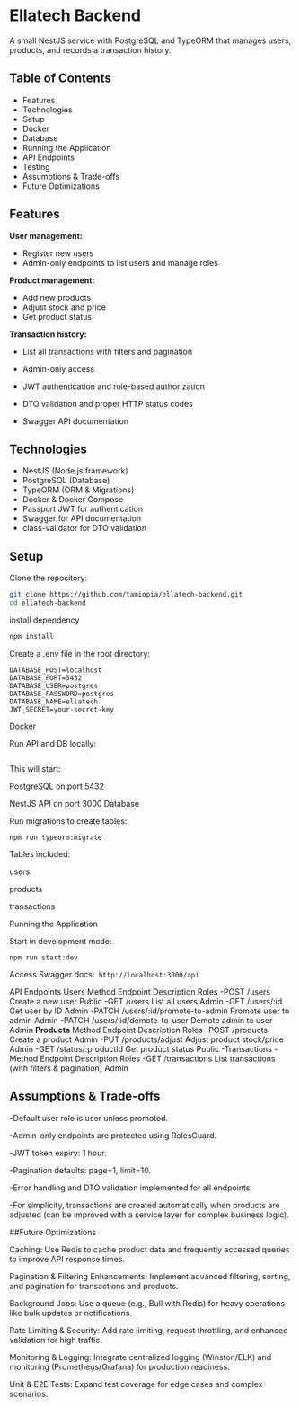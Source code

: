 # Ellatech Backend

A small NestJS service with PostgreSQL and TypeORM that manages users, products, and records a transaction history.

## Table of Contents
- Features
- Technologies
- Setup
- Docker
- Database
- Running the Application
- API Endpoints
- Testing
- Assumptions & Trade-offs
- Future Optimizations

## Features
**User management:**
- Register new users
- Admin-only endpoints to list users and manage roles

**Product management:**
- Add new products
- Adjust stock and price
- Get product status

**Transaction history:**
- List all transactions with filters and pagination
- Admin-only access

- JWT authentication and role-based authorization
- DTO validation and proper HTTP status codes
- Swagger API documentation

## Technologies
- NestJS (Node.js framework)
- PostgreSQL (Database)
- TypeORM (ORM & Migrations)
- Docker & Docker Compose
- Passport JWT for authentication
- Swagger for API documentation
- class-validator for DTO validation

## Setup
Clone the repository:
```bash
git clone https://github.com/tamiopia/ellatech-backend.git
cd ellatech-backend
```
install dependency
```bash
npm install
```
Create a .env file in the root directory:
```
DATABASE_HOST=localhost
DATABASE_PORT=5432
DATABASE_USER=postgres
DATABASE_PASSWORD=postgres
DATABASE_NAME=ellatech
JWT_SECRET=your-secret-key

```

Docker

Run API and DB locally:
```docker-compose up --build
```
This will start:

PostgreSQL on port 5432

NestJS API on port 3000
Database

Run migrations to create tables:
```
npm run typeorm:migrate

```
Tables included:

users

products

transactions

Running the Application

Start in development mode:
```
npm run start:dev
```

Access Swagger docs:``` http://localhost:3000/api```

API Endpoints
Users
Method	Endpoint	Description	Roles
-POST	/users	Create a new user	Public
-GET	/users	List all users	Admin
-GET	/users/:id	Get user by ID	Admin
-PATCH	/users/:id/promote-to-admin	Promote user to admin	Admin
-PATCH	/users/:id/demote-to-user	Demote admin to user	Admin
**Products**
Method	Endpoint	Description	Roles
-POST	/products	Create a product	Admin
-PUT	/products/adjust	Adjust product stock/price	Admin
-GET	/status/:productId	Get product status	Public
-Transactions
-Method	Endpoint	Description	Roles
-GET	/transactions	List transactions (with filters & pagination)	Admin



## Assumptions & Trade-offs

-Default user role is user unless promoted.

-Admin-only endpoints are protected using RolesGuard.

-JWT token expiry: 1 hour.

-Pagination defaults: page=1, limit=10.

-Error handling and DTO validation implemented for all endpoints.

-For simplicity, transactions are created automatically when products are adjusted (can be improved with a service layer for complex business logic).

##Future Optimizations

Caching: Use Redis to cache product data and frequently accessed queries to improve API response times.

Pagination & Filtering Enhancements: Implement advanced filtering, sorting, and pagination for transactions and products.

Background Jobs: Use a queue (e.g., Bull with Redis) for heavy operations like bulk updates or notifications.

Rate Limiting & Security: Add rate limiting, request throttling, and enhanced validation for high traffic.

Monitoring & Logging: Integrate centralized logging (Winston/ELK) and monitoring (Prometheus/Grafana) for production readiness.

Unit & E2E Tests: Expand test coverage for edge cases and complex scenarios.

